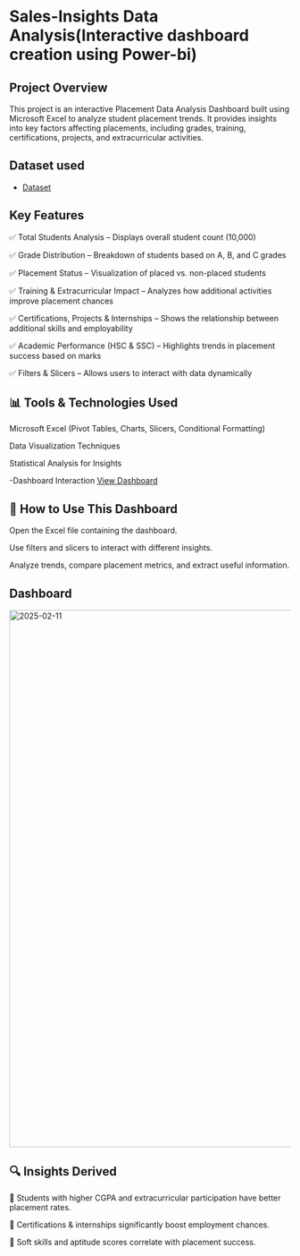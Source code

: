 # Sales-Insights Data Analysis(Interactive dashboard creation using Power-bi)
## Project Overview
This project is an interactive Placement Data Analysis Dashboard built using Microsoft Excel to analyze student placement trends. It provides insights into key factors affecting placements, including grades, training, certifications, projects, and extracurricular activities.
## Dataset used
- <a href="https://github.com/rupadhande/Data-Analyst-Dashboard/blob/main/placement%20data%20analysys.xlsx">Dataset</a>

## Key Features
✅ Total Students Analysis – Displays overall student count (10,000)

✅ Grade Distribution – Breakdown of students based on A, B, and C grades

✅ Placement Status – Visualization of placed vs. non-placed students

✅ Training & Extracurricular Impact – Analyzes how additional activities improve placement chances

✅ Certifications, Projects & Internships – Shows the relationship between additional skills and employability

✅ Academic Performance (HSC & SSC) – Highlights trends in placement success based on marks

✅ Filters & Slicers – Allows users to interact with data dynamically

## 📊 Tools & Technologies Used
Microsoft Excel (Pivot Tables, Charts, Slicers, Conditional Formatting)

Data Visualization Techniques

Statistical Analysis for Insights

-Dashboard Interaction <a href="https://github.com/rupadhande/Data-Analyst-Dashboard/blob/main/2025-02-11.png"> View Dashboard</a>

## 📎 How to Use This Dashboard
Open the Excel file containing the dashboard.

Use filters and slicers to interact with different insights.

Analyze trends, compare placement metrics, and extract useful information.

## Dashboard
<img width="960" alt="2025-02-11" src="https://github.com/user-attachments/assets/da4a70bc-f054-4041-b711-47145105312e" />

## 🔍 Insights Derived
📌 Students with higher CGPA and extracurricular participation have better placement rates.

📌 Certifications & internships significantly boost employment chances.

📌 Soft skills and aptitude scores correlate with placement success.

